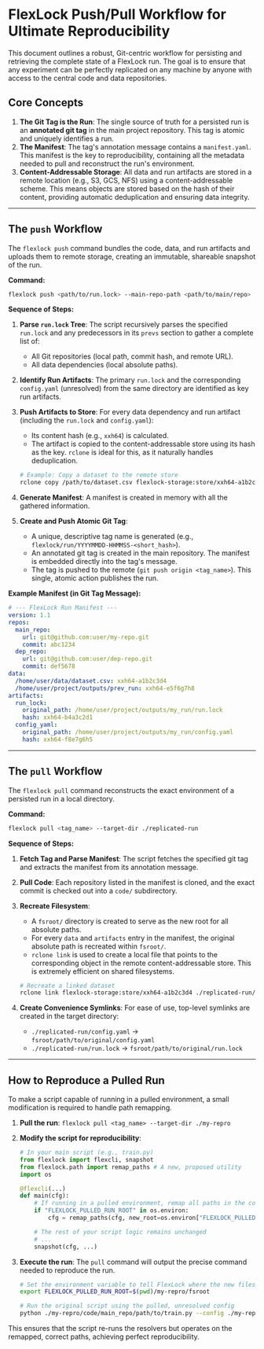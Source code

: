 # FlexLock Push/Pull Workflow for Ultimate Reproducibility

This document outlines a robust, Git-centric workflow for persisting and retrieving the complete state of a FlexLock run. The goal is to ensure that any experiment can be perfectly replicated on any machine by anyone with access to the central code and data repositories.

## Core Concepts

1.  **The Git Tag is the Run**: The single source of truth for a persisted run is an **annotated git tag** in the main project repository. This tag is atomic and uniquely identifies a run.
2.  **The Manifest**: The tag's annotation message contains a `manifest.yaml`. This manifest is the key to reproducibility, containing all the metadata needed to pull and reconstruct the run's environment.
3.  **Content-Addressable Storage**: All data and run artifacts are stored in a remote location (e.g., S3, GCS, NFS) using a content-addressable scheme. This means objects are stored based on the hash of their content, providing automatic deduplication and ensuring data integrity.

---

## The `push` Workflow

The `flexlock push` command bundles the code, data, and run artifacts and uploads them to remote storage, creating an immutable, shareable snapshot of the run.

**Command:**
```bash
flexlock push <path/to/run.lock> --main-repo-path <path/to/main/repo>
```

**Sequence of Steps:**

1.  **Parse `run.lock` Tree**: The script recursively parses the specified `run.lock` and any predecessors in its `prevs` section to gather a complete list of:
    *   All Git repositories (local path, commit hash, and remote URL).
    *   All data dependencies (local absolute paths).

2.  **Identify Run Artifacts**: The primary `run.lock` and the corresponding `config.yaml` (unresolved) from the same directory are identified as key run artifacts.

3.  **Push Artifacts to Store**: For every data dependency and run artifact (including the `run.lock` and `config.yaml`):
    *   Its content hash (e.g., `xxh64`) is calculated.
    *   The artifact is copied to the content-addressable store using its hash as the key. `rclone` is ideal for this, as it naturally handles deduplication.
    ```bash
    # Example: Copy a dataset to the remote store
    rclone copy /path/to/dataset.csv flexlock-storage:store/xxh64-a1b2c3d4/
    ```

4.  **Generate Manifest**: A manifest is created in memory with all the gathered information.

5.  **Create and Push Atomic Git Tag**:
    *   A unique, descriptive tag name is generated (e.g., `flexlock/run/YYYYMMDD-HHMMSS-<short_hash>`).
    *   An annotated git tag is created in the main repository. The manifest is embedded directly into the tag's message.
    *   The tag is pushed to the remote (`git push origin <tag_name>`). This single, atomic action publishes the run.

**Example Manifest (in Git Tag Message):**
```yaml
# --- FlexLock Run Manifest ---
version: 1.1
repos:
  main_repo:
    url: git@github.com:user/my-repo.git
    commit: abc1234
  dep_repo:
    url: git@github.com:user/dep-repo.git
    commit: def5678
data:
  /home/user/data/dataset.csv: xxh64-a1b2c3d4
  /home/user/project/outputs/prev_run: xxh64-e5f6g7h8
artifacts:
  run_lock:
    original_path: /home/user/project/outputs/my_run/run.lock
    hash: xxh64-b4a3c2d1
  config_yaml:
    original_path: /home/user/project/outputs/my_run/config.yaml
    hash: xxh64-f8e7g6h5
```

---

## The `pull` Workflow

The `flexlock pull` command reconstructs the exact environment of a persisted run in a local directory.

**Command:**
```bash
flexlock pull <tag_name> --target-dir ./replicated-run
```

**Sequence of Steps:**

1.  **Fetch Tag and Parse Manifest**: The script fetches the specified git tag and extracts the manifest from its annotation message.

2.  **Pull Code**: Each repository listed in the manifest is cloned, and the exact commit is checked out into a `code/` subdirectory.

3.  **Recreate Filesystem**:
    *   A `fsroot/` directory is created to serve as the new root for all absolute paths.
    *   For every `data` and `artifacts` entry in the manifest, the original absolute path is recreated within `fsroot/`.
    *   `rclone link` is used to create a local file that points to the corresponding object in the remote content-addressable store. This is extremely efficient on shared filesystems.
    ```bash
    # Recreate a linked dataset
    rclone link flexlock-storage:store/xxh64-a1b2c3d4 ./replicated-run/fsroot/home/user/data/dataset.csv
    ```

4.  **Create Convenience Symlinks**: For ease of use, top-level symlinks are created in the target directory:
    *   `./replicated-run/config.yaml` -> `fsroot/path/to/original/config.yaml`
    *   `./replicated-run/run.lock` -> `fsroot/path/to/original/run.lock`

---

## How to Reproduce a Pulled Run

To make a script capable of running in a pulled environment, a small modification is required to handle path remapping.

1.  **Pull the run**: `flexlock pull <tag_name> --target-dir ./my-repro`
2.  **Modify the script for reproducibility**:

    ```python
    # In your main script (e.g., train.py)
    from flexlock import flexcli, snapshot
    from flexlock.path import remap_paths # A new, proposed utility
    import os

    @flexcli(...)
    def main(cfg):
        # If running in a pulled environment, remap all paths in the config
        if "FLEXLOCK_PULLED_RUN_ROOT" in os.environ:
            cfg = remap_paths(cfg, new_root=os.environ["FLEXLOCK_PULLED_RUN_ROOT"])

        # The rest of your script logic remains unchanged
        # ...
        snapshot(cfg, ...)
    ```

3.  **Execute the run**: The `pull` command will output the precise command needed to reproduce the run.

    ```bash
    # Set the environment variable to tell FlexLock where the new filesystem root is
    export FLEXLOCK_PULLED_RUN_ROOT=$(pwd)/my-repro/fsroot

    # Run the original script using the pulled, unresolved config
    python ./my-repro/code/main_repo/path/to/train.py --config ./my-repro/config.yaml
    ```
This ensures that the script re-runs the resolvers but operates on the remapped, correct paths, achieving perfect reproducibility.
